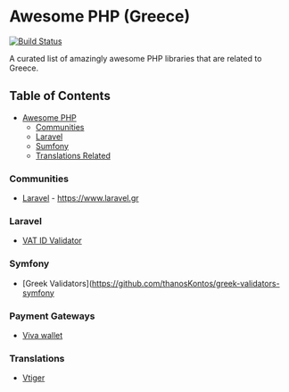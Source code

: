 # Awesome PHP (Greece)

[![Build Status](https://api.travis-ci.org/phpgr/awesome-php-greece.svg?branch=master)](https://travis-ci.org/phpgr/awesome-php-greece)

A curated list of amazingly awesome PHP libraries that are related to Greece.

## Table of Contents
- [Awesome PHP](#awesome-php)
    - [Communities](#communities)
    - [Laravel](#laravel)
    - [Sumfony](#symfony)
    - [Translations Related](#translations)

### Communities
- [Laravel](https://github.com/laravelgr/laravelgr) - https://www.laravel.gr

### Laravel
- [VAT ID Validator](https://github.com/liagkos/laravel-grvatid-validator)

### Symfony
- [Greek Validators](https://github.com/thanosKontos/greek-validators-symfony

### Payment Gateways
- [Viva wallet](https://github.com/VivaPayments/API)

### Translations
- [Vtiger](https://github.com/cerebrux/vtiger6-greek-translation)
